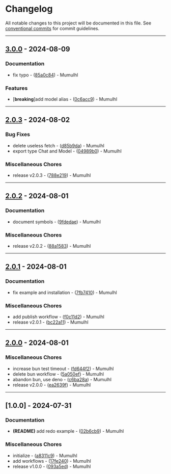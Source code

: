 # Changelog

All notable changes to this project will be documented in this file. See [conventional commits](https://www.conventionalcommits.org/) for commit guidelines.

---
## [3.0.0](https://github.com/mumu-lhl/duckduckgo-ai-chat/compare/v2.0.3..v3.0.0) - 2024-08-09

### Documentation

- fix typo - ([85a0c84](https://github.com/mumu-lhl/duckduckgo-ai-chat/commit/85a0c844f4fd0c959cb061ab09ddc50bb0b56ac6)) - Mumulhl

### Features

-  [**breaking**]add model alias - ([0c6acc9](https://github.com/mumu-lhl/duckduckgo-ai-chat/commit/0c6acc9f11bbe8c5da001879c80769a5f2e703be)) - Mumulhl

---
## [2.0.3](https://github.com/mumu-lhl/duckduckgo-ai-chat/compare/v2.0.2..v2.0.3) - 2024-08-02

### Bug Fixes

- delete useless fetch - ([d85b9da](https://github.com/mumu-lhl/duckduckgo-ai-chat/commit/d85b9da5b8761a42ea8290dafaab5482f9905e3f)) - Mumulhl
- export type Chat and Model - ([04989b0](https://github.com/mumu-lhl/duckduckgo-ai-chat/commit/04989b02802f50175053f85ea1cb2f95c58d7e4d)) - Mumulhl

### Miscellaneous Chores

- release v2.0.3 - ([788e219](https://github.com/mumu-lhl/duckduckgo-ai-chat/commit/788e219f2c23433ceafdc6affae0a473bd011ba5)) - Mumulhl

---
## [2.0.2](https://github.com/mumu-lhl/duckduckgo-ai-chat/compare/v2.0.1..v2.0.2) - 2024-08-01

### Documentation

- document symbols - ([9fdedae](https://github.com/mumu-lhl/duckduckgo-ai-chat/commit/9fdedae1dd6dc639bb2a1b5c882e97716b70010a)) - Mumulhl

### Miscellaneous Chores

- release v2.0.2 - ([88a1583](https://github.com/mumu-lhl/duckduckgo-ai-chat/commit/88a15830023c29df324fbeb941939cd148a17569)) - Mumulhl

---
## [2.0.1](https://github.com/mumu-lhl/duckduckgo-ai-chat/compare/v2.0.0..v2.0.1) - 2024-08-01

### Documentation

- fix example and installation - ([7fb7410](https://github.com/mumu-lhl/duckduckgo-ai-chat/commit/7fb741067e192f89f1cccccda3c91394741557d2)) - Mumulhl

### Miscellaneous Chores

- add publish workflow - ([f0c11d2](https://github.com/mumu-lhl/duckduckgo-ai-chat/commit/f0c11d23db5d46bc3086ca46a7ab2833068b6eb5)) - Mumulhl
- release v2.0.1 - ([bc22a11](https://github.com/mumu-lhl/duckduckgo-ai-chat/commit/bc22a1115630906c6a7dd1b484e0fcc31c17706e)) - Mumulhl

---
## [2.0.0](https://github.com/mumu-lhl/duckduckgo-ai-chat/compare/v1.0.0..v2.0.0) - 2024-08-01

### Miscellaneous Chores

- increase bun test timeout - ([fd644f2](https://github.com/mumu-lhl/duckduckgo-ai-chat/commit/fd644f258981bde811633531330ddb244f813cbe)) - Mumulhl
- delete bun workflow - ([5a050ef](https://github.com/mumu-lhl/duckduckgo-ai-chat/commit/5a050effcc2afe84cf3c246cfef26e75ce1acf5e)) - Mumulhl
- abandon bun, use deno - ([c6ba28a](https://github.com/mumu-lhl/duckduckgo-ai-chat/commit/c6ba28a2ffc7e44e084d334a188a9ebf94368884)) - Mumulhl
- release v2.0.0 - ([ea2639f](https://github.com/mumu-lhl/duckduckgo-ai-chat/commit/ea2639fdbe39f178e8153951fd2da773904d343f)) - Mumulhl

---
## [1.0.0] - 2024-07-31

### Documentation

- **(README)** add redo example - ([02b6cb9](https://github.com/mumu-lhl/duckduckgo-ai-chat/commit/02b6cb9cb3a8adc06f54c97b9361a9bb88cf97e8)) - Mumulhl

### Miscellaneous Chores

- initialize - ([a8311c9](https://github.com/mumu-lhl/duckduckgo-ai-chat/commit/a8311c9dc3c32e0b3b51301503de847dddbd5013)) - Mumulhl
- add workflows - ([17fe240](https://github.com/mumu-lhl/duckduckgo-ai-chat/commit/17fe240cb5c44156572f0b79641a6e00e1be6f42)) - Mumulhl
- release v1.0.0 - ([093a5ed](https://github.com/mumu-lhl/duckduckgo-ai-chat/commit/093a5ed06f77ff7476fe26ccbc4221472bc3c565)) - Mumulhl

<!-- generated by git-cliff -->
